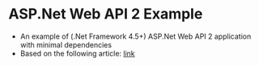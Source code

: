 # ASP.Net Web API 2 Example
- An example of (.Net Framework 4.5+) ASP.Net Web API 2 application with minimal dependencies
- Based on the following article: [link](https://thompsonhomero.wordpress.com/2015/01/21/creating-a-clean-web-api-2-project-with-external-authentication/)